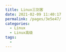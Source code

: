 ```yaml
---
title: Linux三剑客
date: 2021-02-09 11:40:17
permalink: /pages/3e5e47/
categories:
  - Linux
  - Linux高级
tags:
  - 
---
```

